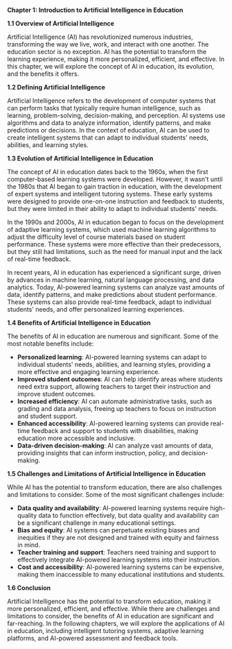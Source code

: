 **Chapter 1: Introduction to Artificial Intelligence in Education**

**1.1 Overview of Artificial Intelligence**

Artificial Intelligence (AI) has revolutionized numerous industries, transforming the way we live, work, and interact with one another. The education sector is no exception. AI has the potential to transform the learning experience, making it more personalized, efficient, and effective. In this chapter, we will explore the concept of AI in education, its evolution, and the benefits it offers.

**1.2 Defining Artificial Intelligence**

Artificial Intelligence refers to the development of computer systems that can perform tasks that typically require human intelligence, such as learning, problem-solving, decision-making, and perception. AI systems use algorithms and data to analyze information, identify patterns, and make predictions or decisions. In the context of education, AI can be used to create intelligent systems that can adapt to individual students' needs, abilities, and learning styles.

**1.3 Evolution of Artificial Intelligence in Education**

The concept of AI in education dates back to the 1960s, when the first computer-based learning systems were developed. However, it wasn't until the 1980s that AI began to gain traction in education, with the development of expert systems and intelligent tutoring systems. These early systems were designed to provide one-on-one instruction and feedback to students, but they were limited in their ability to adapt to individual students' needs.

In the 1990s and 2000s, AI in education began to focus on the development of adaptive learning systems, which used machine learning algorithms to adjust the difficulty level of course materials based on student performance. These systems were more effective than their predecessors, but they still had limitations, such as the need for manual input and the lack of real-time feedback.

In recent years, AI in education has experienced a significant surge, driven by advances in machine learning, natural language processing, and data analytics. Today, AI-powered learning systems can analyze vast amounts of data, identify patterns, and make predictions about student performance. These systems can also provide real-time feedback, adapt to individual students' needs, and offer personalized learning experiences.

**1.4 Benefits of Artificial Intelligence in Education**

The benefits of AI in education are numerous and significant. Some of the most notable benefits include:

* **Personalized learning**: AI-powered learning systems can adapt to individual students' needs, abilities, and learning styles, providing a more effective and engaging learning experience.
* **Improved student outcomes**: AI can help identify areas where students need extra support, allowing teachers to target their instruction and improve student outcomes.
* **Increased efficiency**: AI can automate administrative tasks, such as grading and data analysis, freeing up teachers to focus on instruction and student support.
* **Enhanced accessibility**: AI-powered learning systems can provide real-time feedback and support to students with disabilities, making education more accessible and inclusive.
* **Data-driven decision-making**: AI can analyze vast amounts of data, providing insights that can inform instruction, policy, and decision-making.

**1.5 Challenges and Limitations of Artificial Intelligence in Education**

While AI has the potential to transform education, there are also challenges and limitations to consider. Some of the most significant challenges include:

* **Data quality and availability**: AI-powered learning systems require high-quality data to function effectively, but data quality and availability can be a significant challenge in many educational settings.
* **Bias and equity**: AI systems can perpetuate existing biases and inequities if they are not designed and trained with equity and fairness in mind.
* **Teacher training and support**: Teachers need training and support to effectively integrate AI-powered learning systems into their instruction.
* **Cost and accessibility**: AI-powered learning systems can be expensive, making them inaccessible to many educational institutions and students.

**1.6 Conclusion**

Artificial Intelligence has the potential to transform education, making it more personalized, efficient, and effective. While there are challenges and limitations to consider, the benefits of AI in education are significant and far-reaching. In the following chapters, we will explore the applications of AI in education, including intelligent tutoring systems, adaptive learning platforms, and AI-powered assessment and feedback tools.